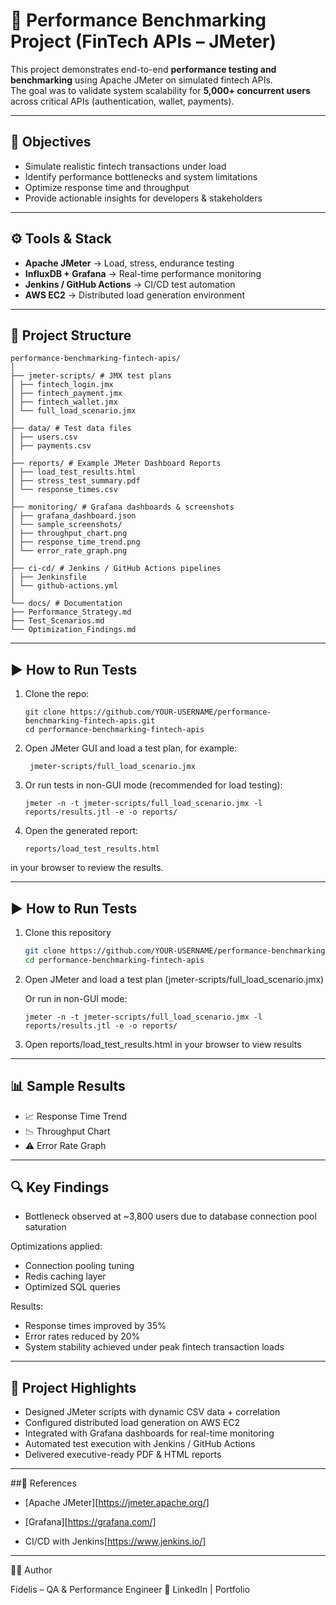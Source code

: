# 🚀 Performance Benchmarking Project (FinTech APIs – JMeter)

This project demonstrates end-to-end **performance testing and benchmarking** using Apache JMeter on simulated fintech APIs.  
The goal was to validate system scalability for **5,000+ concurrent users** across critical APIs (authentication, wallet, payments).  


---

## 📌 Objectives
- Simulate realistic fintech transactions under load  
- Identify performance bottlenecks and system limitations  
- Optimize response time and throughput  
- Provide actionable insights for developers & stakeholders  


---

## ⚙️ Tools & Stack
- **Apache JMeter** → Load, stress, endurance testing  
- **InfluxDB + Grafana** → Real-time performance monitoring  
- **Jenkins / GitHub Actions** → CI/CD test automation  
- **AWS EC2** → Distributed load generation environment  


---

## 📂 Project Structure
```
performance-benchmarking-fintech-apis/
│
├── jmeter-scripts/ # JMX test plans
│ ├── fintech_login.jmx
│ ├── fintech_payment.jmx
│ ├── fintech_wallet.jmx
│ └── full_load_scenario.jmx
│
├── data/ # Test data files
│ ├── users.csv
│ ├── payments.csv
│
├── reports/ # Example JMeter Dashboard Reports
│ ├── load_test_results.html
│ ├── stress_test_summary.pdf
│ └── response_times.csv
│
├── monitoring/ # Grafana dashboards & screenshots
│ ├── grafana_dashboard.json
│ └── sample_screenshots/
│ ├── throughput_chart.png
│ ├── response_time_trend.png
│ └── error_rate_graph.png
│
├── ci-cd/ # Jenkins / GitHub Actions pipelines
│ ├── Jenkinsfile
│ └── github-actions.yml
│
└── docs/ # Documentation
├── Performance_Strategy.md
├── Test_Scenarios.md
└── Optimization_Findings.md
```

---

## ▶️ How to Run Tests

1. Clone the repo:
     ```
     git clone https://github.com/YOUR-USERNAME/performance-benchmarking-fintech-apis.git
     cd performance-benchmarking-fintech-apis
     ```
3. Open JMeter GUI and load a test plan, for example:
     ```
      jmeter-scripts/full_load_scenario.jmx
     ```
4. Or run tests in non-GUI mode (recommended for load testing):
    ```
    jmeter -n -t jmeter-scripts/full_load_scenario.jmx -l reports/results.jtl -e -o reports/
    ```
3. Open the generated report:
    ```
    reports/load_test_results.html
    ```
in your browser to review the results.

---

## ▶️ How to Run Tests

1. Clone this repository  
   ```bash
   git clone https://github.com/YOUR-USERNAME/performance-benchmarking-fintech-apis.git
   cd performance-benchmarking-fintech-apis
2. Open JMeter and load a test plan (jmeter-scripts/full_load_scenario.jmx)

   Or run in non-GUI mode:

   ```
   jmeter -n -t jmeter-scripts/full_load_scenario.jmx -l reports/results.jtl -e -o reports/
    ```
3. Open reports/load_test_results.html in your browser to view results
  
---

## 📊 Sample Results
  - 📈 Response Time Trend
  - 📉 Throughput Chart
  - ⚠️ Error Rate Graph

---
## 🔍 Key Findings

  - Bottleneck observed at ~3,800 users due to database connection pool saturation

Optimizations applied:

  - Connection pooling tuning
  - Redis caching layer
  - Optimized SQL queries

Results:
  - Response times improved by 35%
  - Error rates reduced by 20%
  - System stability achieved under peak fintech transaction loads

---

## 📌 Project Highlights

  - Designed JMeter scripts with dynamic CSV data + correlation
  - Configured distributed load generation on AWS EC2
  - Integrated with Grafana dashboards for real-time monitoring
  - Automated test execution with Jenkins / GitHub Actions
  - Delivered executive-ready PDF & HTML reports


---

##📎 References

  - [Apache  JMeter][https://jmeter.apache.org/]

  - [Grafana][https://grafana.com/]

  - CI/CD with Jenkins[https://www.jenkins.io/]


---

👨‍💻 Author

Fidelis – QA & Performance Engineer
🔗 LinkedIn | Portfolio

